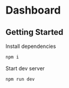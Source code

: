 # Dashboard

## Getting Started

Install dependencies

```bash
npm i
```

Start dev server

```bash
npm run dev
```
